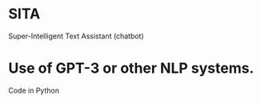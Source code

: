 # SITA
Super-Intelligent Text Assistant (chatbot)

# Use of GPT-3 or other NLP systems.
Code in Python
